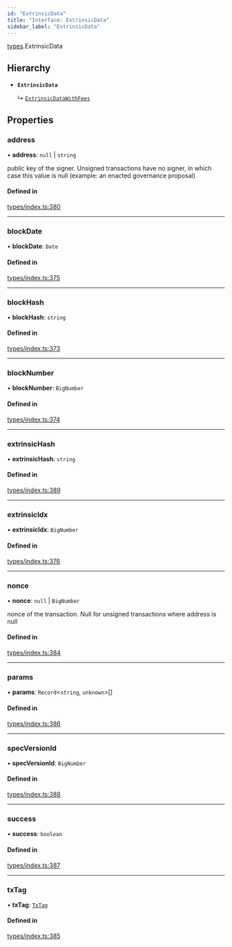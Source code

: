 ```yaml
---
id: "ExtrinsicData"
title: "Interface: ExtrinsicData"
sidebar_label: "ExtrinsicData"
---
```


[types](../../../modules/Types/Types.md).ExtrinsicData

## Hierarchy

- **`ExtrinsicData`**

  ↳ [`ExtrinsicDataWithFees`](../ExtrinsicDataWithFees/ExtrinsicDataWithFees.md)

## Properties

### address

• **address**: ``null`` \| `string`

public key of the signer. Unsigned transactions have no signer, in which case this value is null (example: an enacted governance proposal)

#### Defined in

[types/index.ts:380](https://github.com/PolymeshAssociation/polymesh-sdk/blob/daafaa68f/src/types/index.ts#L380)

___

### blockDate

• **blockDate**: `Date`

#### Defined in

[types/index.ts:375](https://github.com/PolymeshAssociation/polymesh-sdk/blob/daafaa68f/src/types/index.ts#L375)

___

### blockHash

• **blockHash**: `string`

#### Defined in

[types/index.ts:373](https://github.com/PolymeshAssociation/polymesh-sdk/blob/daafaa68f/src/types/index.ts#L373)

___

### blockNumber

• **blockNumber**: `BigNumber`

#### Defined in

[types/index.ts:374](https://github.com/PolymeshAssociation/polymesh-sdk/blob/daafaa68f/src/types/index.ts#L374)

___

### extrinsicHash

• **extrinsicHash**: `string`

#### Defined in

[types/index.ts:389](https://github.com/PolymeshAssociation/polymesh-sdk/blob/daafaa68f/src/types/index.ts#L389)

___

### extrinsicIdx

• **extrinsicIdx**: `BigNumber`

#### Defined in

[types/index.ts:376](https://github.com/PolymeshAssociation/polymesh-sdk/blob/daafaa68f/src/types/index.ts#L376)

___

### nonce

• **nonce**: ``null`` \| `BigNumber`

nonce of the transaction. Null for unsigned transactions where address is null

#### Defined in

[types/index.ts:384](https://github.com/PolymeshAssociation/polymesh-sdk/blob/daafaa68f/src/types/index.ts#L384)

___

### params

• **params**: `Record`\<`string`, `unknown`\>[]

#### Defined in

[types/index.ts:386](https://github.com/PolymeshAssociation/polymesh-sdk/blob/daafaa68f/src/types/index.ts#L386)

___

### specVersionId

• **specVersionId**: `BigNumber`

#### Defined in

[types/index.ts:388](https://github.com/PolymeshAssociation/polymesh-sdk/blob/daafaa68f/src/types/index.ts#L388)

___

### success

• **success**: `boolean`

#### Defined in

[types/index.ts:387](https://github.com/PolymeshAssociation/polymesh-sdk/blob/daafaa68f/src/types/index.ts#L387)

___

### txTag

• **txTag**: [`TxTag`](../../../modules/Generated/Types/Types.md#txtag)

#### Defined in

[types/index.ts:385](https://github.com/PolymeshAssociation/polymesh-sdk/blob/daafaa68f/src/types/index.ts#L385)
